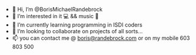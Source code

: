 - 👋 Hi, I’m @BorisMichaelRandebrock
- 👀 I’m interested in it 💻 && music 🎸
- 🌱 I’m currently learning programming in ISDI coders
- 💞️ I’m looking to collaborate on projects of all sorts...
- 📫 you can contact me @ boris@randebrock.com or on my mobile 603 803 500

<!---
BorisMichaelRandebrock/BorisMichaelRandebrock is a ✨ special ✨ repository because its `README.md` (this file) appears on your GitHub profile.
You can click the Preview link to take a look at your changes.
--->
